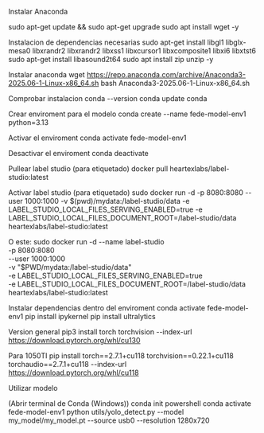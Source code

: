 Instalar Anaconda

sudo apt-get update && sudo apt-get upgrade
sudo apt install wget -y

Instalacion de dependencias necesarias
sudo apt-get install libgl1 libglx-mesa0 libxrandr2 libxrandr2 libxss1 libxcursor1 libxcomposite1 libxi6 libxtst6
sudo apt-get install libasound2t64
sudo apt install zip unzip -y

Instalar anaconda
wget https://repo.anaconda.com/archive/Anaconda3-2025.06-1-Linux-x86_64.sh
bash Anaconda3-2025.06-1-Linux-x86_64.sh

Comprobar instalacion
conda --version
conda update conda


Crear enviroment para el modelo
conda create --name fede-model-env1 python=3.13



Activar el enviroment
conda activate fede-model-env1

Desactivar el enviroment
conda deactivate




Pullear label studio (para etiquetado)
docker pull heartexlabs/label-studio:latest

Activar label studio (para etiquetado)
sudo docker run -d -p 8080:8080 --user 1000:1000 -v $(pwd)/mydata:/label-studio/data -e LABEL_STUDIO_LOCAL_FILES_SERVING_ENABLED=true -e LABEL_STUDIO_LOCAL_FILES_DOCUMENT_ROOT=/label-studio/data heartexlabs/label-studio:latest

O este:
sudo docker run -d --name label-studio \
  -p 8080:8080 \
  --user 1000:1000 \
  -v "$PWD/mydata:/label-studio/data" \
  -e LABEL_STUDIO_LOCAL_FILES_SERVING_ENABLED=true \
  -e LABEL_STUDIO_LOCAL_FILES_DOCUMENT_ROOT=/label-studio/data \
  heartexlabs/label-studio:latest



Instalar dependencias dentro del enviroment
conda activate fede-model-env1
pip install ipykernel
pip install ultralytics


Version general
pip3 install torch torchvision --index-url https://download.pytorch.org/whl/cu130

Para 1050TI
pip install torch==2.7.1+cu118 torchvision==0.22.1+cu118 torchaudio==2.7.1+cu118 --index-url https://download.pytorch.org/whl/cu118


Utilizar modelo 

(Abrir terminal de Conda (Windows))
conda init powershell
conda activate fede-model-env1
python utils/yolo_detect.py --model my_model/my_model.pt --source usb0 --resolution 1280x720